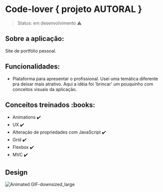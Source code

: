 # Code-lover { projeto AUTORAL }

> Status: em desenvolvimento :warning:


<h2> Sobre a aplicação:</h2>

Site de portfólio pessoal. 


<h2> Funcionalidades:</h2>

- Plataforma para apresentar o profissional. Usei uma temática diferente pra deixar mais atrativo. Aqui a idéia foi 'brincar' um pouquinho com conceitos visuais da aplicação.

<h2> Conceitos treinados :books:</h2>

- Animations :heavy_check_mark:
- UX :heavy_check_mark:
- Alteração de propriedades com JavaScript :heavy_check_mark:
- Grid :heavy_check_mark:
- Flexbox :heavy_check_mark:
- MVC :heavy_check_mark:


<h2> Design </h2>

![Animated GIF-downsized_large](https://user-images.githubusercontent.com/69495523/90341393-be2efd00-dfd5-11ea-951b-15a6f1506b00.gif)

